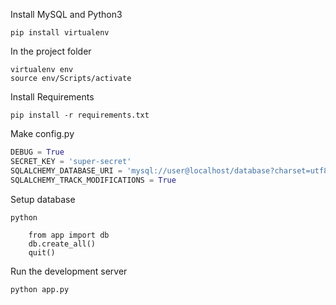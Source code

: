 Install MySQL and Python3
```shell
pip install virtualenv
```
In the project folder
```shell
virtualenv env
source env/Scripts/activate
```
Install Requirements
```shell
pip install -r requirements.txt
```
Make config.py
```python
DEBUG = True
SECRET_KEY = 'super-secret'
SQLALCHEMY_DATABASE_URI = 'mysql://user@localhost/database?charset=utf8'
SQLALCHEMY_TRACK_MODIFICATIONS = True
```
Setup database
```shell
python

    from app import db
    db.create_all()
    quit()
```
Run the development server
```shell
python app.py
```